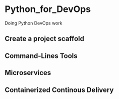 # Python_for_DevOps
Doing Python DevOps work
## Create a project scaffold

## Command-Lines Tools

## Microservices 

## Containerized Continous Delivery

